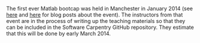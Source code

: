The first ever Matlab bootcap was held in Manchester in January 2014 (see [here](http://www.walkingrandomly.com/?p=5324) and [here](http://software-carpentry.org/blog/2014/01/feedback-manchester-matlab-bootcamp.html) for blog posts about the event). The instructors from that event are in the process of writing up the teaching materials so that they can be included in the Software Carpentry GitHub repository. They estimate that this will be done by early March 2014.
